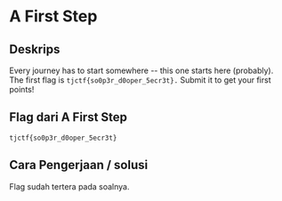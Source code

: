# A First Step 
## Deskrips

Every journey has to start somewhere -- this one starts here (probably). \
The first flag is ```tjctf{so0p3r_d0oper_5ecr3t}.``` Submit it to get your first points!

## Flag dari A First Step

```
tjctf{so0p3r_d0oper_5ecr3t}
```

## Cara Pengerjaan / solusi

Flag sudah tertera pada soalnya.